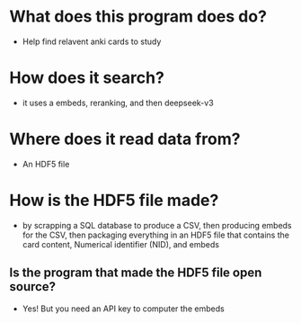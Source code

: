 

# What does this program does do?

- Help find relavent anki cards to study

# How does it search?

- it uses a embeds, reranking, and then deepseek-v3

# Where does it read data from?

 - An HDF5 file

# How is the HDF5 file made?

- by scrapping a SQL database to produce a CSV, then producing embeds for the CSV, then packaging everything in an HDF5 file that contains the card content, Numerical identifier (NID), and embeds

## Is the program that made the HDF5 file open source?
- Yes! But you need an API key to computer the embeds

